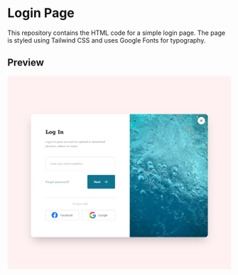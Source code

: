 # Login Page

This repository contains the HTML code for a simple login page. The page is styled using Tailwind CSS and uses Google Fonts for typography.

## Preview

![Login Page Screenshot](./images/login-modal.png)